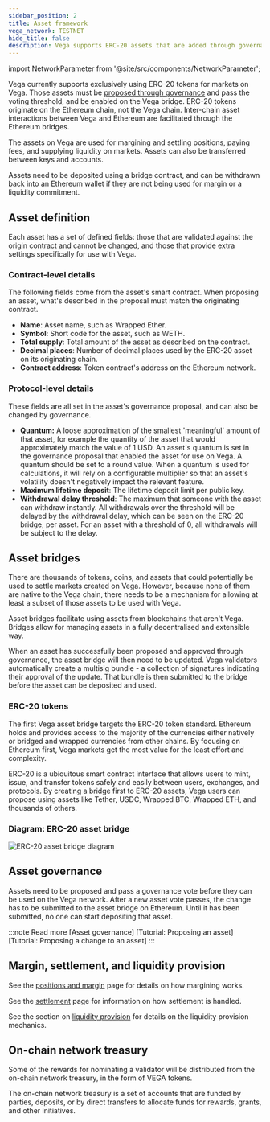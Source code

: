 ```yaml
---
sidebar_position: 2
title: Asset framework
vega_network: TESTNET
hide_title: false
description: Vega supports ERC-20 assets that are added through governance.
---
```

import NetworkParameter from '@site/src/components/NetworkParameter';

Vega currently supports exclusively using ERC-20 tokens for markets on Vega. Those assets must be [proposed through governance](../governance.md#asset-governance) and pass the voting threshold, and be enabled on the Vega bridge. ERC-20 tokens originate on the Ethereum chain, not the Vega chain. Inter-chain asset interactions between Vega and Ethereum are facilitated through the Ethereum bridges. 

The assets on Vega are used for margining and settling positions, paying fees, and supplying liquidity on markets. Assets can also be transferred between keys and accounts.

Assets need to be deposited using a bridge contract, and can be withdrawn back into an Ethereum wallet if they are not being used for margin or a liquidity commitment.

## Asset definition
Each asset has a set of defined fields: those that are validated against the origin contract and cannot be changed, and those that provide extra settings specifically for use with Vega.

### Contract-level details
The following fields come from the asset's smart contract. When proposing an asset, what's described in the proposal must match the originating contract.

* **Name**: Asset name, such as Wrapped Ether.
* **Symbol**: Short code for the asset, such as WETH.
* **Total supply**: Total amount of the asset as described on the contract.
* **Decimal places**: Number of decimal places used by the ERC-20 asset on its originating chain. 
* **Contract address**: Token contract's address on the Ethereum network.

### Protocol-level details
These fields are all set in the asset's governance proposal, and can also be changed by governance.

* **Quantum:** A loose approximation of the smallest 'meaningful' amount of that asset, for example the quantity of the asset that would approximately match the value of 1 USD. An asset's quantum is set in the governance proposal that enabled the asset for use on Vega. A quantum should be set to a round value. When a quantum is used for calculations, it will rely on a configurable multiplier so that an asset's volatility doesn't negatively impact the relevant feature.
* **Maximum lifetime deposit**: The lifetime deposit limit per public key.
* **Withdrawal delay threshold**: The maximum that someone with the asset can withdraw instantly. All withdrawals over the threshold will be delayed by the withdrawal delay, which can be seen on the ERC-20 bridge, per asset. For an asset with a threshold of 0, all withdrawals will be subject to the delay.

## Asset bridges 
There are thousands of tokens, coins, and assets that could potentially be used to settle markets created on Vega. However, because none of them are native to the Vega chain, there needs to be a mechanism for allowing at least a subset of those assets to be used with Vega.

Asset bridges facilitate using assets from blockchains that aren't Vega. Bridges allow for managing assets in a fully decentralised and extensible way.

When an asset has successfully been proposed and approved through governance, the asset bridge will then need to be updated. Vega validators automatically create a multisig bundle - a collection of signatures indicating their approval of the update. That bundle is then submitted to the bridge before the asset can be deposited and used.

### ERC-20 tokens
The first Vega asset bridge targets the ERC-20 token standard. Ethereum holds and provides access to the majority of the currencies either natively or bridged and wrapped currencies from other chains. By focusing on Ethereum first, Vega markets get the most value for the least effort and complexity.

ERC-20 is a ubiquitous smart contract interface that allows users to mint, issue, and transfer tokens safely and easily between users, exchanges, and protocols. By creating a bridge first to ERC-20 assets, Vega users can propose using assets like Tether, USDC, Wrapped BTC, Wrapped ETH, and thousands of others.

### Diagram: ERC-20 asset bridge

![ERC-20 asset bridge diagram](/img/concept-diagrams/erc-20-bridge.png)

## Asset governance
Assets need to be proposed and pass a governance vote before they can be used on the Vega network. After a new asset vote passes, the change has to be submitted to the asset bridge on Ethereum. Until it has been submitted, no one can start depositing that asset. 

:::note Read more
[Asset governance]
[Tutorial: Proposing an asset]
[Tutorial: Proposing a change to an asset]
:::

## Margin, settlement, and liquidity provision
See the [positions and margin](../trading-on-vega/positions-margin.md) page for details on how margining works. 

See the [settlement](../trading-on-vega/settlement.md) page for information on how settlement is handled.

See the section on [liquidity provision](../liquidity/index.md) for details on the liquidity provision mechanics.


## On-chain network treasury 
Some of the rewards for nominating a validator will be distributed from the on-chain network treasury, in the form of VEGA tokens.

The on-chain network treasury is a set of accounts that are funded by parties, deposits, or by direct transfers to allocate funds for rewards, grants, and other initiatives.
